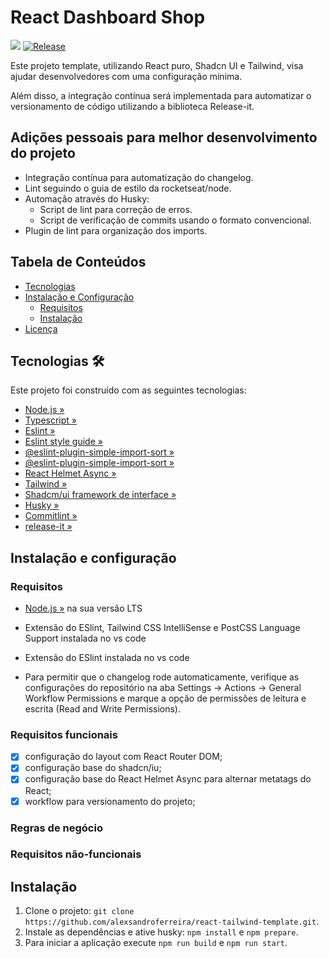 #  React Dashboard Shop 
![](https://github.com/alexsandroferreira/react-dash-shop/workflows/CHANGELOG%20Generator/badge.svg)
[![Release](https://img.shields.io/github/v/release/alexsandroferreira/react-dash-shop?color=lgreen)](https://github.com/alexsandroferreira/react-dash-shop/releases)

Este projeto template, utilizando React puro, Shadcn UI e Tailwind, visa ajudar desenvolvedores com uma configuração mínima. 

Além disso, a integração contínua será implementada para automatizar o versionamento de código utilizando a biblioteca Release-it.

## Adições pessoais para melhor desenvolvimento do projeto

- Integração contínua para automatização do changelog.
- Lint seguindo o guia de estilo da rocketseat/node.
- Automação através do Husky:
    - Script de lint para correção de erros.
    - Script de verificação de commits usando o formato convencional.
- Plugin de lint para organização dos imports.


## Tabela de Conteúdos

- [Tecnologias](#tecnologias)
- [Instalação e Configuração](#instala%C3%A7%C3%A3o-e-configura%C3%A7%C3%A3o)
  - [Requisitos](#requisitos)
  - [Instalação](#instala%C3%A7%C3%A3o)
- [Licença](#licen%C3%A7a)

## Tecnologias 🛠️

Este projeto foi construído com as seguintes tecnologias:

- [Node.js »](https://nodejs.org)
- [Typescript »](https://www.typescriptlang.org)
- [Eslint »](https://eslint.org/docs/latest/)
- [Eslint style guide »](https://github.com/Rocketseat/eslint-config-rocketseat)
- [@eslint-plugin-simple-import-sort »](https://github.com/lydell/eslint-plugin-simple-import-sort)
- [@eslint-plugin-simple-import-sort »](https://github.com/lydell/eslint-plugin-simple-import-sort)
- [React Helmet Async »](https://github.com/staylor/react-helmet-async/)
- [Tailwind »](https://tailwindcss.com/)
- [Shadcm/ui framework de interface  »](https://ui.shadcn.com//)
- [Husky »](https://typicode.github.io/husky/)
- [Commitlint »](https://commitlint.js.org/)
- [release-it »](https://github.com/release-it/release-it)

## Instalação e configuração

### Requisitos

- [Node.js »](https://nodejs.org/en/download) na sua versão LTS
- Extensão do ESlint, Tailwind CSS IntelliSense e PostCSS Language Support instalada no vs code

- Extensão do ESlint instalada no vs code

- Para permitir que o changelog rode automaticamente, verifique as configurações do repositório na aba Settings -> Actions -> General Workflow Permissions e marque a opção de permissões de leitura e escrita (Read and Write Permissions).

### Requisitos funcionais

- [x] configuração do layout com React Router DOM;
- [x] configuração base do shadcn/iu;
- [x] configuração base do React Helmet Async para alternar metatags do React;
- [x] workflow para versionamento do projeto;

### Regras de negócio



### Requisitos não-funcionais


## Instalação

1. Clone o projeto: `git clone https://github.com/alexsandroferreira/react-tailwind-template.git`.
2. Instale as dependências e ative husky: `npm install` e `npm prepare`.
3. Para iniciar a aplicação execute `npm run build` e `npm run start`.